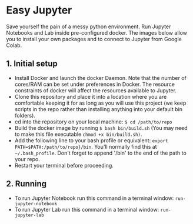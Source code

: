 # Easy Jupyter

Save yourself the pain of a messy python environment. Run Jupyter Notebooks and Lab inside pre-configured docker.
The images below allow you to install your own packages and to connect to Jupyter from Google Colab.

## 1. Initial setup

- Install Docker and launch the docker Daemon. Note that the number of cores/RAM can be set under preferences in Docker.
  The resource constraints of docker will affect the resources available to Jupyter.
- Clone this repository and place it into a location where you are comfortable keeping it for as long as you will use this project (we keep scripts in the repo rather than installing anything into your default bin folders).
- cd into the repository on your local machine: `$ cd /path/to/repo`
- Build the docker image by running `$ bash bin/build.sh` (You may need to make this file executable `chmod +x bin/build.sh)`. 
- Add the following line to your bash profile or equivalent: `export PATH=$PATH:/path/to/repo}/bin`.
  You'll normally find this at `~/.bash_profile`. Don't forget to append '/bin' to the end of the path to your repo.
- Restart your terminal before proceeding.

## 2. Running

- To run Jupyter Notebook run this command in a terminal window: `run-jupyter-notebook`
- To run Jupyter Lab run this command in a terminal window: `run-jupyter-lab`
